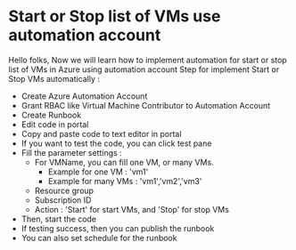 # Start or Stop list of VMs use automation account
Hello folks,
Now we will learn how to implement automation for start or stop list of VMs in Azure using automation account
 Step for implement Start or Stop VMs automatically : 
 - Create Azure Automation Account
 - Grant RBAC like Virtual Machine Contributor to Automation Account
 - Create Runbook
 - Edit code in portal
 - Copy and paste code to text editor in portal
 - If you want to test the code, you can click test pane
 - Fill the parameter settings :
   - For VMName, you can fill one VM, or many VMs.
     - Example for one VM : 'vm1'
     - Example for many VMs : 'vm1','vm2','vm3'
   - Resource group
   - Subscription ID
   - Action : 'Start' for start VMs, and 'Stop' for stop VMs
 - Then, start the code
 - If testing success, then you can publish the runbook
 - You can also set schedule for the runbook
